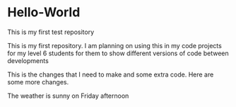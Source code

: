 # Hello-World
This is my first test repository

This is my first repository.  I am planning on using this in my code projects for my level 6 students for them to show different versions of code between developments

This is the changes that I need to make and some extra code.
Here are some more changes.

The weather is sunny on Friday afternoon

